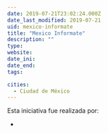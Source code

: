 ```yaml
---
date: 2019-07-21T23:02:24.000Z
date_last_modified: 2019-07-21
uid: mexico-informate
title: "Mexico Informate"
description: ""
type: 
website: 
date_ini: 
date_end: 
tags:

cities: 
  - Ciudad de México
---
```


Esta iniciativa fue realizada por:

- [](/i/mexico-informate.html)
